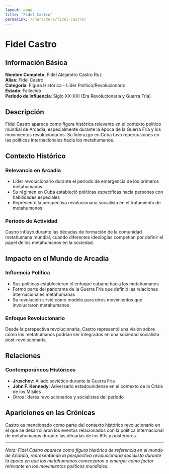 ```yaml
---
layout: page
title: "Fidel Castro"
permalink: /characters/fidel-castro/
---
```


# Fidel Castro

## Información Básica

**Nombre Completo**: Fidel Alejandro Castro Ruz  
**Alias**: Fidel Castro  
**Categoría**: Figura Histórica - Líder Político/Revolucionario  
**Estado**: Fallecido  
**Período de Influencia**: Siglo XX-XXI (Era Revolucionaria y Guerra Fría)

## Descripción

Fidel Castro aparece como figura histórica relevante en el contexto político mundial de Arcadia, especialmente durante la época de la Guerra Fría y los movimientos revolucionarios. Su liderazgo en Cuba tuvo repercusiones en las políticas internacionales hacia los metahumanos.

## Contexto Histórico

### Relevancia en Arcadia
- Líder revolucionario durante el período de emergencia de los primeros metahumanos
- Su régimen en Cuba estableció políticas específicas hacia personas con habilidades especiales
- Representó la perspectiva revolucionaria socialista en el tratamiento de metahumanos

### Período de Actividad
Castro influyó durante las décadas de formación de la comunidad metahumana mundial, cuando diferentes ideologías competían por definir el papel de los metahumanos en la sociedad.

## Impacto en el Mundo de Arcadia

### Influencia Política
- Sus políticas establecieron el enfoque cubano hacia los metahumanos
- Formó parte del panorama de la Guerra Fría que definió las relaciones internacionales metahumanas
- Su revolución sirvió como modelo para otros movimientos que involucraron metahumanos

### Enfoque Revolucionario
Desde la perspectiva revolucionaria, Castro representó una visión sobre cómo los metahumanos podrían ser integrados en una sociedad socialista post-revolucionaria.

## Relaciones

### Contemporáneos Históricos
- **Jruschov**: Aliado soviético durante la Guerra Fría
- **John F. Kennedy**: Adversario estadounidense en el contexto de la Crisis de los Misiles
- Otros líderes revolucionarios y socialistas del período

## Apariciones en las Crónicas

Castro es mencionado como parte del contexto histórico revolucionario en el que se desarrollaron los eventos relacionados con la política internacional de metahumanos durante las décadas de los 60s y posteriores.

---

*Nota: Fidel Castro aparece como figura histórica de referencia en el mundo de Arcadia, representando la perspectiva revolucionaria socialista durante la época en que los metahumanos comenzaron a emerger como factor relevante en los movimientos políticos mundiales.*
